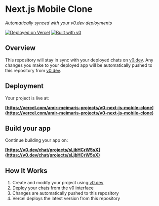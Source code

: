 # Next.js Mobile Clone

*Automatically synced with your [v0.dev](https://v0.dev) deployments*

[![Deployed on Vercel](https://img.shields.io/badge/Deployed%20on-Vercel-black?style=for-the-badge&logo=vercel)](https://vercel.com/amir-meimaris-projects/v0-next-js-mobile-clone)
[![Built with v0](https://img.shields.io/badge/Built%20with-v0.dev-black?style=for-the-badge)](https://v0.dev/chat/projects/sLjbHCrW5sX)

## Overview

This repository will stay in sync with your deployed chats on [v0.dev](https://v0.dev).
Any changes you make to your deployed app will be automatically pushed to this repository from [v0.dev](https://v0.dev).

## Deployment

Your project is live at:

**[https://vercel.com/amir-meimaris-projects/v0-next-js-mobile-clone](https://vercel.com/amir-meimaris-projects/v0-next-js-mobile-clone)**

## Build your app

Continue building your app on:

**[https://v0.dev/chat/projects/sLjbHCrW5sX](https://v0.dev/chat/projects/sLjbHCrW5sX)**

## How It Works

1. Create and modify your project using [v0.dev](https://v0.dev)
2. Deploy your chats from the v0 interface
3. Changes are automatically pushed to this repository
4. Vercel deploys the latest version from this repository